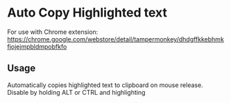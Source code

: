 # Auto Copy Highlighted text
For use with Chrome extension: 
https://chrome.google.com/webstore/detail/tampermonkey/dhdgffkkebhmkfjojejmpbldmpobfkfo

## Usage
Automatically copies highlighted text to clipboard on mouse release. Disable by holding ALT or CTRL and highlighting